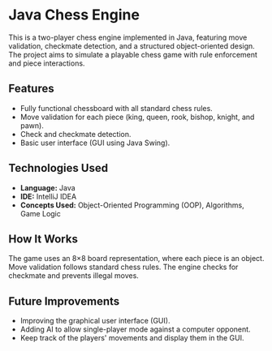 # Java Chess Engine

This is a two-player chess engine implemented in Java, featuring move validation, checkmate detection, and a structured object-oriented design. The project aims to simulate a playable chess game with rule enforcement and piece interactions.

## Features
- Fully functional chessboard with all standard chess rules.
- Move validation for each piece (king, queen, rook, bishop, knight, and pawn).
- Check and checkmate detection.
- Basic user interface (GUI using Java Swing).

## Technologies Used
- **Language:** Java
- **IDE:** IntelliJ IDEA
- **Concepts Used:** Object-Oriented Programming (OOP), Algorithms, Game Logic

## How It Works
The game uses an 8×8 board representation, where each piece is an object.
Move validation follows standard chess rules.
The engine checks for checkmate and prevents illegal moves.

## Future Improvements
- Improving the graphical user interface (GUI).
- Adding AI to allow single-player mode against a computer opponent.
- Keep track of the players' movements and display them in the GUI.
